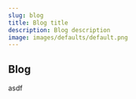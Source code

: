 ```yaml
---
slug: blog
title: Blog title
description: Blog description 
image: images/defaults/default.png
---
```


## Blog

asdf 
